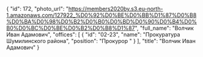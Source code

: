 {
    "id": 172,
    "photo_url": "https://members2020by.s3.eu-north-1.amazonaws.com/127922_%D0%92%D0%BE%D0%BB%D1%87%D0%B8%D0%BA%D0%98%D0%B2%D0%B0%D0%BD%D0%90%D0%B4%D0%B0%D0%BC%D0%BE%D0%B2%D0%B8%D1%87",
    "full_name": "Волчик Иван Адамович",
    "offices": [
        {
            "id": "02-23",
            "name": "Прокуратура Шумилинского района",
            "position": "Прокурор "
        }
    ],
    "title": "Волчик Иван Адамович"
}